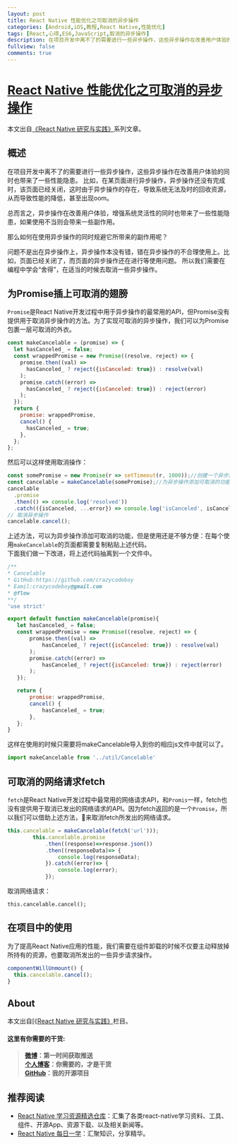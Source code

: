 ```yaml
---
layout: post
title: React Native 性能优化之可取消的异步操作
categories: [Android,iOS,教程,React Native,性能优化]
tags: [React,心得,ES6,JavaScript,取消的异步操作]
description: 在项目开发中离不了的需要进行一些异步操作，这些异步操作在改善用户体验的同时也带来了一些性能隐患。比如，在某页面进行异步操作，异步操作还没有完成时，该页面已经关闭，这时由于异步操作的存在，导致系统无法及时的回收资源，从而导致性能的降低，甚至出现oom。
fullview: false
comments: true
---
```



# [React Native 性能优化之可取消的异步操作](https://github.com/crazycodeboy/RNStudyNotes/) 

本文出自[《React Native 研究与实践》](https://github.com/crazycodeboy/RNStudyNotes/)系列文章。


## 概述
在项目开发中离不了的需要进行一些异步操作，这些异步操作在改善用户体验的同时也带来了一些性能隐患。
比如，在某页面进行异步操作，异步操作还没有完成时，该页面已经关闭，这时由于异步操作的存在，导致系统无法及时的回收资源，从而导致性能的降低，甚至出现oom。

总而言之，异步操作在改善用户体验，增强系统灵活性的同时也带来了一些性能隐患，如果使用不当则会带来一些副作用。   

那么如何在使用异步操作的同时规避它所带来的副作用呢？     

问题不是出在异步操作上，异步操作本没有错，错在异步操作的不合理使用上。比如，页面已经关闭了，而页面的异步操作还在进行等使用问题。
所以我们需要在编程中学会“舍得”，在适当的时候去取消一些异步操作。  
    

## 为Promise插上可取消的翅膀  

`Promise`是React Native开发过程中用于异步操作的最常用的API，但Promise没有提供用于取消异步操作的方法。为了实现可取消的异步操作，我们可以为Promise包裹一层可取消的外衣。    

```javascript
const makeCancelable = (promise) => {
  let hasCanceled_ = false;
  const wrappedPromise = new Promise((resolve, reject) => {
    promise.then((val) =>
      hasCanceled_ ? reject({isCanceled: true}) : resolve(val)
    );
    promise.catch((error) =>
      hasCanceled_ ? reject({isCanceled: true}) : reject(error)
    );
  });
  return {
    promise: wrappedPromise,
    cancel() {
      hasCanceled_ = true;
    },
  };
};  
```

然后可以这样使用取消操作：   

```javascript
const somePromise = new Promise(r => setTimeout(r, 1000));//创建一个异步操作
const cancelable = makeCancelable(somePromise);//为异步操作添加可取消的功能
cancelable
  .promise
  .then(() => console.log('resolved'))
  .catch(({isCanceled, ...error}) => console.log('isCanceled', isCanceled));
// 取消异步操作
cancelable.cancel();   
```

上述方法，可以为异步操作添加可取消的功能，但是使用还是不够方便：在每个使用`makeCancelable`的页面都需要复制粘贴上述代码。   
下面我们做一下改进，将上述代码抽离到一个文件中。   

 ```javascript
 /**
 * Cancelable
 * GitHub:https://github.com/crazycodeboy
 * Eamil:crazycodeboy@gmail.com 
 * @flow
 **/
'use strict'

export default function makeCancelable(promise){
    let hasCanceled_ = false;
    const wrappedPromise = new Promise((resolve, reject) => {
        promise.then((val) =>
            hasCanceled_ ? reject({isCanceled: true}) : resolve(val)
        );
        promise.catch((error) =>
            hasCanceled_ ? reject({isCanceled: true}) : reject(error)
        );
    });

    return {
        promise: wrappedPromise,
        cancel() {
            hasCanceled_ = true;
        },
    };
}
```

这样在使用的时候只需要将makeCancelable导入到你的相应js文件中就可以了。   

```javascript
import makeCancelable from '../util/Cancelable'
```

## 可取消的网络请求fetch

`fetch`是React Native开发过程中最常用的网络请求API，和`Promis`一样，fetch也没有提供用于取消已发出的网络请求的API。因为fetch返回的是一个`Promise`，所以我们可以借助上述方法，来取消fetch所发出的网络请求。  

```JavaScript
this.cancelable = makeCancelable(fetch('url')));
        this.cancelable.promise
            .then((response)=>response.json())
            .then((responseData)=> {          
                console.log(responseData);                            
            }).catch((error)=> {
                console.log(error); 
            });
```

取消网络请求：    

`this.cancelable.cancel();`

## 在项目中的使用

为了提高React Native应用的性能，我们需要在组件卸载的时候不仅要主动释放掉所持有的资源，也要取消所发出的一些异步请求操作。    

```JavaScript
componentWillUnmount() {      
  this.cancelable.cancel();
}
```    

## About
本文出自[《[React Native 研究与实践》](https://github.com/crazycodeboy/RNStudyNotes)栏目。  

#### 这里有你需要的干货:   

>**[微博](http://weibo.com/u/6003602003)：第一时间获取推送**    
**[个人博客](http://jiapenghui.com)：你需要的，才是干货**  
**[GitHub](https://github.com/crazycodeboy/)：我的开源项目**     


推荐阅读
----
  
* [React Native 学习资源精选仓库](https://github.com/crazycodeboy/react-native-awesome)：汇集了各类react-native学习资料、工具、组件、开源App、资源下载、以及相关新闻等。
* [React Native 每日一学](https://github.com/crazycodeboy/RNStudyNotes/tree/master/React%20Native%20%E6%AF%8F%E6%97%A5%E4%B8%80%E5%AD%A6)：汇聚知识，分享精华。


